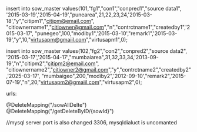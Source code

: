 insert into sow_master values(101,"fg1","con1","conpred1","source data1",
'2015-03-19','2015-04-19',"punearea",21,22,23,24,'2015-03-18',"y","citipm1","citipm@email.com",
"citiownername1","citiowner@gmail.com","n","contrctname1","createdby1",'2015-03-17',
"punegeo",100,"modiby1",'2015-03-10',"remark1",'2015-03-19',"y",10,"virtusapm@gmaiil.com","virtusapm1",0);

insert into sow_master values(102,"fg2","con2","conpred2","source data2",
'2015-03-17','2015-04-17',"mumbaiarea",31,32,33,34,'2013-09-19',"n","citipm2","citipm2@email.com",
"citiownername2","citiowner2@gmail.com","y","contrctname2","createdby2",'2025-03-17',
"mumbaigeo",200,"modiby2",'2012-09-10',"remark2",'2015-07-19',"n",20,"virtusapm2@gmaiil.com","virtusapm2",0);

urls:

@DeleteMapping("/sowAllDelte")
@DeleteMapping("/getDeleteByID/{sowId}")

//mysql server port is also changed 3306,
mysqldialuct is uncomanted
